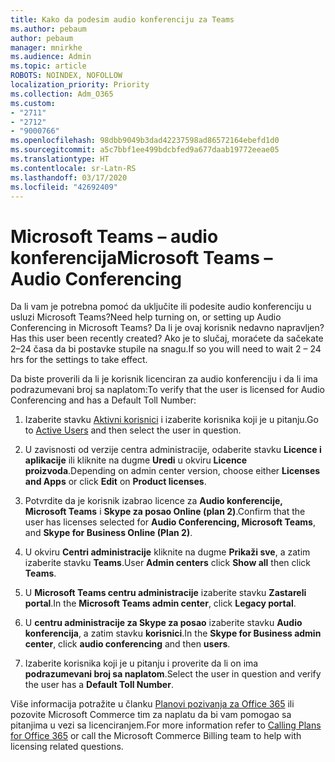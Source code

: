 ```yaml
---
title: Kako da podesim audio konferenciju za Teams
ms.author: pebaum
author: pebaum
manager: mnirkhe
ms.audience: Admin
ms.topic: article
ROBOTS: NOINDEX, NOFOLLOW
localization_priority: Priority
ms.collection: Adm_O365
ms.custom:
- "2711"
- "2712"
- "9000766"
ms.openlocfilehash: 98dbb9049b3dad42237598ad86572164ebefd1d0
ms.sourcegitcommit: a5c7bbf1ee499bdcbfed9a677daab19772eeae05
ms.translationtype: HT
ms.contentlocale: sr-Latn-RS
ms.lasthandoff: 03/17/2020
ms.locfileid: "42692409"
---
```

# <a name="microsoft-teams--audio-conferencing"></a><span data-ttu-id="01de4-102">Microsoft Teams – audio konferencija</span><span class="sxs-lookup"><span data-stu-id="01de4-102">Microsoft Teams – Audio Conferencing</span></span>

<span data-ttu-id="01de4-103">Da li vam je potrebna pomoć da uključite ili podesite audio konferenciju u usluzi Microsoft Teams?</span><span class="sxs-lookup"><span data-stu-id="01de4-103">Need help turning on, or setting up Audio Conferencing in Microsoft Teams?</span></span> <span data-ttu-id="01de4-104">Da li je ovaj korisnik nedavno napravljen?</span><span class="sxs-lookup"><span data-stu-id="01de4-104">Has this user been recently created?</span></span>  <span data-ttu-id="01de4-105">Ako je to slučaj, moraćete da sačekate 2–24 časa da bi postavke stupile na snagu.</span><span class="sxs-lookup"><span data-stu-id="01de4-105">If so you will need to wait 2 – 24 hrs for the settings to take effect.</span></span>    

<span data-ttu-id="01de4-106">Da biste proverili da li je korisnik licenciran za audio konferenciju i da li ima podrazumevani broj sa naplatom:</span><span class="sxs-lookup"><span data-stu-id="01de4-106">To verify that the user is licensed for Audio Conferencing and has a Default Toll Number:</span></span>

1. <span data-ttu-id="01de4-107">Izaberite stavku [Aktivni korisnici](https://admin.microsoft.com/Adminportal/Home?source=applauncher#/users) i izaberite korisnika koji je u pitanju.</span><span class="sxs-lookup"><span data-stu-id="01de4-107">Go to [Active Users](https://admin.microsoft.com/Adminportal/Home?source=applauncher#/users) and then select the user in question.</span></span>

2. <span data-ttu-id="01de4-108">U zavisnosti od verzije centra administracije, odaberite stavku **Licence i aplikacije** ili kliknite na dugme **Uredi** u okviru **Licence proizvoda**.</span><span class="sxs-lookup"><span data-stu-id="01de4-108">Depending on admin center version, choose either **Licenses and Apps** or click **Edit** on **Product licenses**.</span></span>

3. <span data-ttu-id="01de4-109">Potvrdite da je korisnik izabrao licence za **Audio konferencije, Microsoft Teams** i **Skype za posao Online (plan 2)**.</span><span class="sxs-lookup"><span data-stu-id="01de4-109">Confirm that the user has licenses selected for **Audio Conferencing, Microsoft Teams**, and **Skype for Business Online (Plan 2)**.</span></span>

4. <span data-ttu-id="01de4-110">U okviru **Centri administracije** kliknite na dugme **Prikaži sve**, a zatim izaberite stavku **Teams**.</span><span class="sxs-lookup"><span data-stu-id="01de4-110">User **Admin centers** click **Show all** then click **Teams**.</span></span>

5. <span data-ttu-id="01de4-111">U **Microsoft Teams centru administracije** izaberite stavku **Zastareli portal**.</span><span class="sxs-lookup"><span data-stu-id="01de4-111">In the **Microsoft Teams admin center**, click **Legacy portal**.</span></span>

6. <span data-ttu-id="01de4-112">U **centru administracije za Skype za posao** izaberite stavku **Audio konferencija**, a zatim stavku **korisnici**.</span><span class="sxs-lookup"><span data-stu-id="01de4-112">In the **Skype for Business admin center**, click **audio conferencing** and then **users**.</span></span>

7. <span data-ttu-id="01de4-113">Izaberite korisnika koji je u pitanju i proverite da li on ima **podrazumevani broj sa naplatom**.</span><span class="sxs-lookup"><span data-stu-id="01de4-113">Select the user in question and verify the user has a **Default Toll Number**.</span></span>

<span data-ttu-id="01de4-114">Više informacija potražite u članku [Planovi pozivanja za Office 365](https://docs.microsoft.com/microsoftteams/calling-plans-for-office-365) ili pozovite Microsoft Commerce tim za naplatu da bi vam pomogao sa pitanjima u vezi sa licenciranjem.</span><span class="sxs-lookup"><span data-stu-id="01de4-114">For more information refer to [Calling Plans for Office 365](https://docs.microsoft.com/microsoftteams/calling-plans-for-office-365) or call the Microsoft Commerce Billing team to help with licensing related questions.</span></span>
